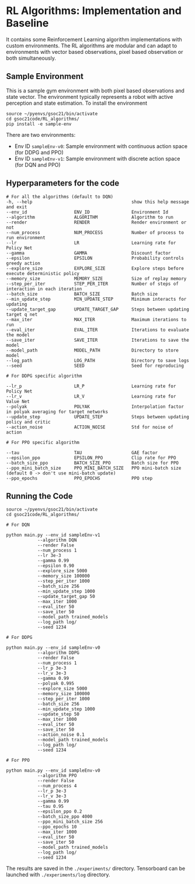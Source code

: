 # RL Algorithms: Implementation and Baseline

It contains some Reinforcement Learning algorithm implementations with custom environments.
The RL algorithms are modular and can adapt to environments with vector based observations, pixel based observation or both simultaneously. 

## Sample Environment

This is a sample gym environment with both pixel based observations and state vector. The environment typically represents a robot with active
perception and state estimation. To install the environment

```
source ~/pyenvs/gsoc21/bin/activate
cd gsoc21code/RL_algorithms/
pip install -e sample-env
```

There are two environments:
- Env ID `sampleEnv-v0`: Sample environment with continuous action space (for DDPG and PPO) 
- Env ID `sampleEnv-v1`: Sample environment with discrete action space (for DQN and PPO) 

## Hyperparameters for the code

```
# For all the algorithms (default to DQN)
-h, --help                                      show this help message and exit
--env_id                  ENV_ID                Environment Id
--algorithm               ALGORITHM             Algorithm to run
--render                  RENDER                Render environment or not
--num_process             NUM_PROCESS           Number of process to run environment
--lr                      LR                    Learning rate for Policy Net
--gamma                   GAMMA                 Discount factor
--epsilon                 EPSILON               Probability controls greedy action
--explore_size            EXPLORE_SIZE          Explore steps before execute deterministic policy
--memory_size             MEMORY_SIZE           Size of replay memory
--step_per_iter           STEP_PER_ITER         Number of steps of interaction in each iteration
--batch_size              BATCH_SIZE            Batch size
--min_update_step         MIN_UPDATE_STEP       Minimum interacts for updating
--update_target_gap       UPDATE_TARGET_GAP     Steps between updating target q net
--max_iter                MAX_ITER              Maximum iterations to run
--eval_iter               EVAL_ITER             Iterations to evaluate the model
--save_iter               SAVE_ITER             Iterations to save the model
--model_path              MODEL_PATH            Directory to store model
--log_path                LOG_PATH              Directory to save logs
--seed                    SEED                  Seed for reproducing

# For DDPG specific algorithm

--lr_p                    LR_P                  Learning rate for Policy Net
--lr_v                    LR_V                  Learning rate for Value Net
--polyak                  POLYAK                Interpolation factor in polyak averaging for target networks
--update_step             UPDATE_STEP           Steps between updating policy and critic
--action_noise            ACTION_NOISE          Std for noise of action

# For PPO specific algorithm

--tau                     TAU                   GAE factor
--epsilon_ppo             EPSILON_PPO           Clip rate for PPO
--batch_size_ppo          BATCH_SIZE_PPO        Batch size for PPO
--ppo_mini_batch_size     PPO_MINI_BATCH_SIZE   PPO mini-batch size (default 0 -> don't use mini-batch update)
--ppo_epochs              PPO_EPOCHS            PPO step
```

## Running the Code

```
source ~/pyenvs/gsoc21/bin/activate
cd gsoc21code/RL_algorithms/

# For DQN

python main.py --env_id sampleEnv-v1
            --algorithm DQN
            --render False 
            --num_process 1 
            --lr 3e-3
            --gamma 0.99 
            --epsilon 0.90
            --explore_size 5000 
            --memory_size 100000
            --step_per_iter 1000 
            --batch_size 256
            --min_update_step 1000 
            --update_target_gap 50
            --max_iter 1000
            --eval_iter 50
            --save_iter 50
            --model_path trained_models
            --log_path log/ 
            --seed 1234

# For DDPG

python main.py --env_id sampleEnv-v0
            --algorithm DDPG
            --render False 
            --num_process 1 
            --lr_p 3e-3
            --lr_v 3e-3
            --gamma 0.99
            --polyak 0.995
            --explore_size 5000 
            --memory_size 100000
            --step_per_iter 1000
            --batch_size 256
            --min_update_step 1000 
            --update_step 50
            --max_iter 1000
            --eval_iter 50
            --save_iter 50
            --action_noise 0.1 
            --model_path trained_models
            --log_path log/ 
            --seed 1234

# For PPO

python main.py --env_id sampleEnv-v0
            --algorithm PPO
            --render False 
            --num_process 4 
            --lr_p 3e-3
            --lr_v 3e-3
            --gamma 0.99
            --tau 0.95
            --epsilon_ppo 0.2
            --batch_size_ppo 4000
            --ppo_mini_batch_size 256  
            --ppo_epochs 10
            --max_iter 1000
            --eval_iter 50
            --save_iter 50
            --model_path trained_models
            --log_path log/ 
            --seed 1234
```

The results are saved in the `./experiments/` directory. Tensorboard can be launched with `./experiments/log` directory.